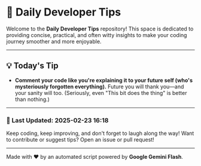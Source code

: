 
# 🌟 Daily Developer Tips

Welcome to the **Daily Developer Tips** repository! This space is dedicated to providing concise, practical, and often witty insights to make your coding journey smoother and more enjoyable.

---

## 💡 Today's Tip

- **Comment your code like you're explaining it to your future self (who's mysteriously forgotten everything).**  Future you will thank you—and your sanity will too.  (Seriously, even "This bit does the thing" is better than nothing.)

---

### 📅 Last Updated: 2025-02-23 16:18

Keep coding, keep improving, and don't forget to laugh along the way! Want to contribute or suggest tips? Open an issue or pull request!

---

Made with ❤️ by an automated script powered by **Google Gemini Flash**.
